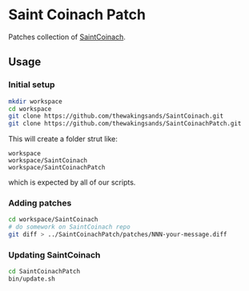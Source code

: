 # Saint Coinach Patch

Patches collection of [SaintCoinach](https://github.com/thewakingsands/SaintCoinach/).

## Usage

### Initial setup

```bash
mkdir workspace
cd workspace
git clone https://github.com/thewakingsands/SaintCoinach.git
git clone https://github.com/thewakingsands/SaintCoinachPatch.git
```

This will create a folder strut like:

```
workspace
workspace/SaintCoinach
workspace/SaintCoinachPatch
```

which is expected by all of our scripts.

### Adding patches

```bash
cd workspace/SaintCoinach
# do somework on SaintCoinach repo
git diff > ../SaintCoinachPatch/patches/NNN-your-message.diff
```

### Updating SaintCoinach

```bash
cd SaintCoinachPatch
bin/update.sh
```
